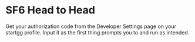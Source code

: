# SF6 Head to Head
 
Get your authorization code from the Developer Settings page on your startgg profile. Input it as the first thing prompts you to and run as intended.